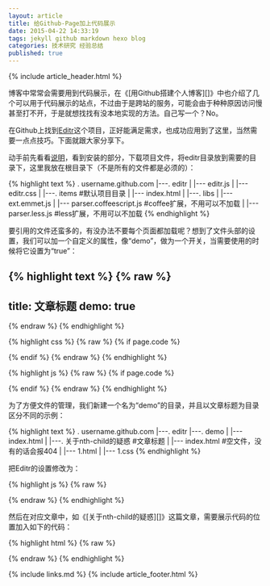 ```yaml
---
layout: article
title: 给Github-Page加上代码展示
date: 2015-04-22 14:33:19
tags: jekyll github markdown hexo blog
categories: 技术研究 经验总结
published: true
---
```


{% include article_header.html %}

博客中常常会需要用到代码展示，在《[用Github搭建个人博客][]》中也介绍了几个可以用于代码展示的站点，不过由于是跨站的服务，可能会由于种种原因访问慢甚至打不开，于是就想找找有没本地实现的方法。自己写一个？No。

在Github上找到[Editr](http://lab.idered.pl/editr)这个项目，正好能满足需求，也成功应用到了这里，当然需要一点点技巧。下面就跟大家分享下。

动手前先看看[说明](https://github.com/Idered/Editr.js/blob/master/README.md)，看到安装的部分，下载项目文件，将editr目录放到需要的目录下，这里我放在根目录下（不是所有的文件都是必须的）：

{% highlight text %}
. username.github.com
|---. editr
|    |--- editr.js
|    |--- editr.css
|    |---. items #默认项目目录
|        |--- index.html
|    |---. libs
|        |--- ext.emmet.js
|        |--- parser.coffeescript.js #coffee扩展，不用可以不加载
|        |--- parser.less.js #less扩展，不用可以不加载
{% endhighlight %}

要引用的文件还蛮多的，有没办法不要每个页面都加载呢？想到了文件头部的设置，我们可以加一个自定义的属性，像“demo”，做为一个开关，当需要使用的时候将它设置为“true”：

{% highlight text %}
{% raw %}
---
title: 文章标题
demo: true
---
{% endraw %}
{% endhighlight %}

{% highlight css %}
{% raw %}
{% if page.code %}
<link rel="stylesheet" href="{{ site.url }}/editr/editr.css">
{% endif %}
{% endraw %}
{% endhighlight %}

{% highlight js %}
{% raw %}
{% if page.code %}
<script src="{{ site.url }}/editr/libs/jquery.min.js"></script>
<script src="//cdn.jsdelivr.net/ace/1.1.01/min/ace.js"></script>
<script src="//cdn.jsdelivr.net/ace/1.1.01/min/ext-emmet.js"></script>
<script src="{{ site.url }}/editr/libs/ext.emmet.js"></script>
<script src="{{ site.url }}/editr/editr.js"></script>
<script>
    $('.editr').each(function() {
        new Editr({
            el: this,
            theme: 'clouds'
        });
    });
</script>
{% endif %}
{% endraw %}
{% endhighlight %}

为了方便文件的管理，我们新建一个名为“demo”的目录，并且以文章标题为目录区分不同的示例：

{% highlight text %}
. username.github.com
|---. editr
|---. demo
|        |--- index.html
|        |---.  关于nth-child的疑惑 #文章标题
|            |--- index.html #空文件，没有的话会报404
|            |--- 1.html
|            |--- 1.css
{% endhighlight %}

把Editr的设置修改为：

{% highlight js %}
{% raw %}
<script>
    $('.editr').each(function() {
        new Editr({
            el: this,
            theme: 'clouds',
            path: '{{ site.url }}/demo/{{ page.title }}'
        });
    });
</script>
{% endraw %}
{% endhighlight %}

然后在对应文章中，如《[关于nth-child的疑惑][]》这篇文章，需要展示代码的位置加入如下的代码：

{% highlight html %}
{% raw %}
<div class="editr" data-files-html="1.html" data-files-css="1.css"></div>
{% endraw %}
{% endhighlight %}

{% include links.md %}
{% include article_footer.html %}

